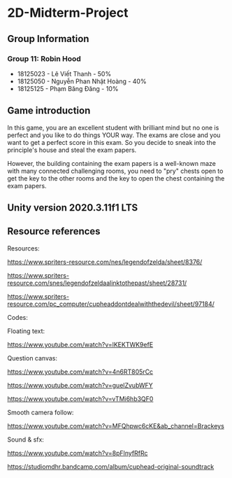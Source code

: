 # 2D-Midterm-Project
 
## Group Information
### Group 11: Robin Hood
- 18125023 - Lê Viết Thanh - 50%
- 18125050 - Nguyễn Phan Nhật Hoàng - 40% 
- 18125125 - Phạm Băng Đăng - 10%

## Game introduction
In this game, you are an excellent student with brilliant mind but no one is perfect and you like to do things YOUR way. The exams are close and you want to get a perfect score in this exam. So you decide to sneak into the principle's house and steal the exam papers.

However, the building containing the exam papers is a well-known maze with many connected challenging rooms, you need to "pry" chests open to get the key to the other rooms and the key to open the chest containing the exam papers.

## Unity version 2020.3.11f1 LTS

## Resource references
Resources:

https://www.spriters-resource.com/nes/legendofzelda/sheet/8376/

https://www.spriters-resource.com/snes/legendofzeldaalinktothepast/sheet/28731/

https://www.spriters-resource.com/pc_computer/cupheaddontdealwiththedevil/sheet/97184/

Codes:

Floating text: 

https://www.youtube.com/watch?v=lKEKTWK9efE

Question canvas: 

https://www.youtube.com/watch?v=4n6RT805rCc

https://www.youtube.com/watch?v=guelZvubWFY

https://www.youtube.com/watch?v=vTMi6hb3QF0

Smooth camera follow:

https://www.youtube.com/watch?v=MFQhpwc6cKE&ab_channel=Brackeys

Sound & sfx:

https://www.youtube.com/watch?v=8pFlnyfRfRc

https://studiomdhr.bandcamp.com/album/cuphead-original-soundtrack
